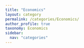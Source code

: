 ```yaml
---
title: "Economics"
layout: category
permalink: /categories/Economics/
author_profile: true
taxonomy: Economics
sidebar:
  nav: "categories"
---
```


